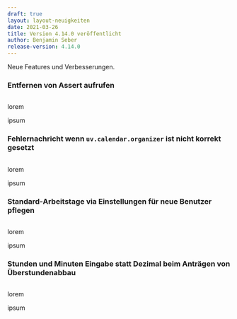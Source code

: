 ```yaml
---
draft: true
layout: layout-neuigkeiten
date: 2021-03-26
title: Version 4.14.0 veröffentlicht
author: Benjamin Seber
release-version: 4.14.0
---
```


Neue Features und Verbesserungen.

<!-- more -->

### Entfernen von Assert aufrufen

<div class="flex space-x-8">
  <div>
    <img src="xxx.png" alt="">
  </div>
  <div class="max-w-lg">
    <p class="mb-4">
      lorem
    </p>
    <p>
      ipsum
    </p>
  </div>
</div>

### Fehlernachricht wenn `uv.calendar.organizer` ist nicht korrekt gesetzt

<div class="flex space-x-8">
  <div>
    <img src="xxx.png" alt="">
  </div>
  <div class="max-w-lg">
    <p class="mb-4">
      lorem
    </p>
    <p>
      ipsum
    </p>
  </div>
</div>

### Standard-Arbeitstage via Einstellungen für neue Benutzer pflegen

<div class="flex space-x-8">
  <div>
    <img src="xxx.png" alt="">
  </div>
  <div class="max-w-lg">
    <p class="mb-4">
      lorem
    </p>
    <p>
      ipsum
    </p>
  </div>
</div>

### Stunden und Minuten Eingabe statt Dezimal beim Anträgen von Überstundenabbau

<div class="flex space-x-8">
  <div>
    <img src="xxx.png" alt="">
  </div>
  <div class="max-w-lg">
    <p class="mb-4">
      lorem
    </p>
    <p>
      ipsum
    </p>
  </div>
</div>
